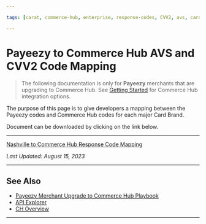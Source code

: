 ```yaml
---

tags: [carat, commerce-hub, enterprise, response-codes, CVV2, avs, card-not-present, payeezy]

---
```


# Payeezy to Commerce Hub AVS and CVV2 Code Mapping

<!-- theme: danger -->
>  The following documentation is only for **Payeezy** merchants that are upgrading to Commerce Hub. See [Getting Started](?path=docs/Getting-Started/Getting-Started-General.md) for Commerce Hub integration options.

The purpose of this page is to give developers a mapping between the Payeezy codes and Commerce Hub codes for each major Card Brand. 

Document can be downloaded by clicking on the link below.

---

[Nashville to Commerce Hub Response Code Mapping](https://github.com/Fiserv/Commerce-Hub/raw/Payeezy-Prod/docs/Resources/Guides/Payeezy/Payeezy_Gateway_Direct_Element_Mapping.xlsx)

_Last Updated: August 15, 2023_

---

## See Also

- [Payeezy Merchant Upgrade to Commerce Hub Playbook](?path=docs/Resources/Guides/Payeezy/PayeezyUpgradetoCHGuideLandingPage.md)
- [API Explorer](../api/?type=post&path=/payments/v1/charges)
- [CH Overview](?path=docs/Getting-Started/Getting-Started-General.md)



---
